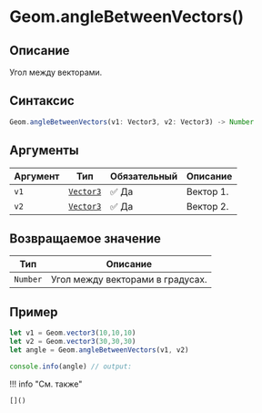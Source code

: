 # Geom.angleBetweenVectors()

## Описание
Угол между векторами.

## Синтаксис
```javascript
Geom.angleBetweenVectors(v1: Vector3, v2: Vector3) -> Number
```

## Аргументы

| Аргумент | Тип      | Обязательный | Описание        |
|---------|----------|--------------|-----------------|
| `v1`    | [`Vector3`]()  | :white_check_mark: Да          | Вектор 1.        |
| `v2`    | [`Vector3`]()  | :white_check_mark: Да          | Вектор 2.        |

## Возвращаемое значение

| Тип     | Описание                                  |
|---------|-------------------------------------------|
| `Number`  | Угол между векторами в градусах.           |

## Пример
```javascript linenums="1"
let v1 = Geom.vector3(10,10,10)
let v2 = Geom.vector3(30,30,30)
let angle = Geom.angleBetweenVectors(v1, v2)

console.info(angle) // output:
```

!!! info "См. также"

    []()

